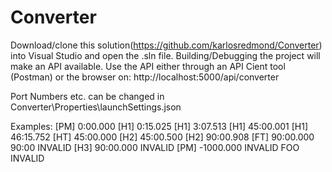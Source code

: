 # Converter
Download/clone this solution(https://github.com/karlosredmond/Converter) into Visual Studio and open the .sln file. 
Building/Debugging the project will make an API available.
Use the API either through an API Cient tool (Postman) or the browser on: 
http://localhost:5000/api/converter

Port Numbers etc. can be changed in Converter\Properties\launchSettings.json

Examples: 
[PM] 0:00.000
[H1] 0:15.025
[H1] 3:07.513
[H1] 45:00.001
[H1] 46:15.752
[HT] 45:00.000
[H2] 45:00.500
[H2] 90:00.908
[FT] 90:00.000
90:00 INVALID
[H3] 90:00.000 INVALID
[PM] -1000.000 INVALID
FOO INVALID
